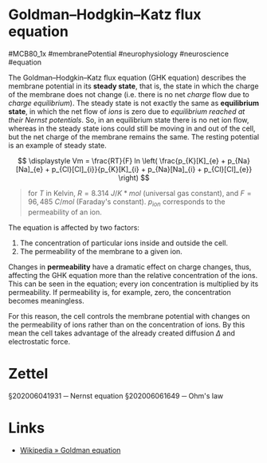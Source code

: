 # Goldman–Hodgkin–Katz flux equation
#MCB80_1x #membranePotential #neurophysiology #neuroscience #equation

The Goldman–Hodgkin–Katz flux equation (GHK equation) describes the membrane potential in its **steady state**, that is, the state in which the charge of the membrane does not change (i.e. there is no net _charge_ flow due to _charge equilibrium_). The steady state is not exactly the same as **equilibrium state**, in which the net flow of _ions_ is zero due to _equilibrium reached at their Nernst potentials_. So, in an equilibrium state there is no net ion flow, whereas in the steady state ions could still be moving in and out of the cell, but the net charge of the membrane remains the same. The resting potential is an example of steady state.

$$
\displaystyle Vm = \frac{RT}{F} ln \left( \frac{p_{K}[K]_{e} + p_{Na}[Na]_{e} + p_{Cl}[Cl]_{i}}{p_{K}[K]_{i} + p_{Na}[Na]_{i} + p_{Cl}[Cl]_{e}} \right)
$$

> for $T$ in Kelvin, $R = 8.314\ J/K*mol$ (universal gas constant), and $F = 96,485\ C/mol$ (Faraday's constant).
> $p_{ion}$ corresponds to the permeability of an ion.

The equation is affected by two factors:

1. The concentration of particular ions inside and outside the cell.
2. The permeability of the membrane to a given ion.

Changes in **permeability** have a dramatic effect on charge changes, thus, affecting the GHK equation more than the relative concentration of the ions. This can be seen in the equation; every ion concentration is multiplied by its permeability. If permeability is, for example, zero, the concentration becomes meaningless.

For this reason, the cell controls the membrane potential with changes on the permeability of ions rather than on the concentration of ions. By this mean the cell takes advantage of the already created diffusion $\Delta$ and electrostatic force.

# Zettel

§202006041931 ─ Nernst equation
§202006061649 ─ Ohm's law

# Links

- [Wikipedia » Goldman equation](https://en.wikipedia.org/wiki/Goldman_equation)